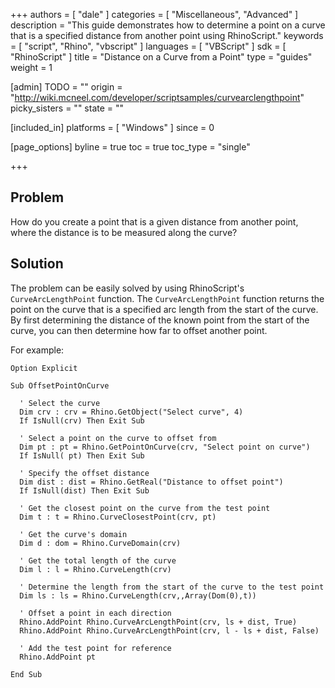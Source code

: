 +++
authors = [ "dale" ]
categories = [ "Miscellaneous", "Advanced" ]
description = "This guide demonstrates how to determine a point on a curve that is a specified distance from another point using RhinoScript."
keywords = [ "script", "Rhino", "vbscript" ]
languages = [ "VBScript" ]
sdk = [ "RhinoScript" ]
title = "Distance on a Curve from a Point"
type = "guides"
weight = 1

[admin]
TODO = ""
origin = "http://wiki.mcneel.com/developer/scriptsamples/curvearclengthpoint"
picky_sisters = ""
state = ""

[included_in]
platforms = [ "Windows" ]
since = 0

[page_options]
byline = true
toc = true
toc_type = "single"

+++

 
## Problem

How do you create a point that is a given distance from another point, where the distance is to be measured along the curve?

## Solution

The problem can be easily solved by using RhinoScript's `CurveArcLengthPoint` function.  The `CurveArcLengthPoint` function returns the point on the curve that is a specified arc length from the start of the curve.  By first determining the distance of the known point from the start of the curve, you can then determine how far to offset another point.

For example:

```vbnet
Option Explicit

Sub OffsetPointOnCurve

  ' Select the curve
  Dim crv : crv = Rhino.GetObject("Select curve", 4)
  If IsNull(crv) Then Exit Sub

  ' Select a point on the curve to offset from      
  Dim pt : pt = Rhino.GetPointOnCurve(crv, "Select point on curve")
  If IsNull( pt) Then Exit Sub

  ' Specify the offset distance    
  Dim dist : dist = Rhino.GetReal("Distance to offset point")
  If IsNull(dist) Then Exit Sub

  ' Get the closest point on the curve from the test point      
  Dim t : t = Rhino.CurveClosestPoint(crv, pt)

  ' Get the curve's domain
  Dim d : dom = Rhino.CurveDomain(crv)

  ' Get the total length of the curve
  Dim l : l = Rhino.CurveLength(crv)

  ' Determine the length from the start of the curve to the test point
  Dim ls : ls = Rhino.CurveLength(crv,,Array(Dom(0),t))

  ' Offset a point in each direction    
  Rhino.AddPoint Rhino.CurveArcLengthPoint(crv, ls + dist, True)
  Rhino.AddPoint Rhino.CurveArcLengthPoint(crv, l - ls + dist, False)

  ' Add the test point for reference
  Rhino.AddPoint pt

End Sub
```
